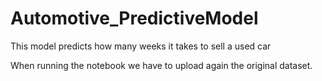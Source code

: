 # Automotive_PredictiveModel
This model predicts how many weeks it takes to sell a used car

When running the notebook we have to upload again the original dataset.
